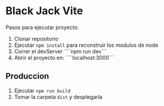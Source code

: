 # Black Jack Vite

Pasos para ejecutar proyecto: 

1. Clonar repositorio
2. Ejecutar ```npm install``` para reconstruir los modulos de node
3. Correr el devServer ````npm run dev```
4. Abrir el proyecto en: ````localhost:3000```

## Produccion 

1. Ejecutar ```npm run build```
2. Tomar la carpeta ```dist``` y desplegarla